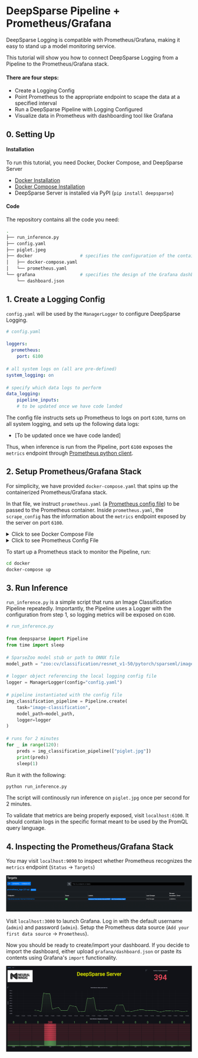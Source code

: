 # DeepSparse Pipeline + Prometheus/Grafana

DeepSparse Logging is compatible with Prometheus/Grafana, making it easy to stand up a model monitoring service.

This tutorial will show you how to connect DeepSparse Logging from a Pipeline to the Prometheus/Grafana stack.

#### There are four steps:
- Create a Logging Config
- Point Prometheus to the appropriate endpoint to scape the data at a specified interval
- Run a DeepSparse Pipeline with Logging Configured
- Visualize data in Prometheus with dashboarding tool like Grafana

## 0. Setting Up
#### Installation

To run this tutorial, you need Docker, Docker Compose, and DeepSparse Server
- [Docker Installation](https://docs.docker.com/engine/install/)
- [Docker Compose Installation](https://docs.docker.com/compose/install/)
- DeepSparse Server is installed via PyPI (`pip install deepsparse`)

#### Code
The repository contains all the code you need:

```bash
.
├── run_inference.py
├── config.yaml
├── piglet.jpeg
├── docker                  # specifies the configuration of the containerized Prometheus/Grafana stack
│   ├── docker-compose.yaml
│   └── prometheus.yaml
└── grafana                 # specifies the design of the Grafana dashboard
    └── dashboard.json
```
## 1. Create a Logging Config

`config.yaml` will be used by the `ManagerLogger` to configure DeepSparse Logging.

```yaml
# config.yaml

loggers:                      
  prometheus:           
    port: 6100
    
# all system logs on (all are pre-defined)
system_logging: on

# specify which data logs to perform
data_logging:
    pipeline_inputs:
    # to be updated once we have code landed
```

The config file instructs sets up Prometheus to logs on port `6100`, turns on all system logging, and sets up
the following data logs:
- [To be updated once we have code landed]

Thus, when inference is run from the Pipeline, port `6100` exposes the `metrics` endpoint through [Prometheus python client](https://github.com/prometheus/client_python).

## 2. Setup Prometheus/Grafana Stack

For simplicity, we have provided `docker-compose.yaml` that spins up the containerized Prometheus/Grafana stack. 

In that file, we instruct `prometheus.yaml` (a [Prometheus config file](https://prometheus.io/docs/prometheus/latest/configuration/configuration/)) to be passed to the Prometheus container. Inside `prometheus.yaml`, the `scrape_config` has the information about the `metrics` endpoint exposed by the server on port `6100`.

<details>
    <summary>Click to see Docker Compose File</summary>

```yaml    
# docker-compose.yaml
    
version: "3"

services:
  prometheus:
    image: prom/prometheus
    extra_hosts:
      - "host.docker.internal:host-gateway"     # allow a direct connection from container to the local machine
    ports:
      - "9090:9090" # the default port used by Prometheus
    volumes:
      - ${PWD}/prometheus.yaml:/etc/prometheus/prometheus.yml # mount Prometheus config file

  grafana:
    image: grafana/grafana:latest
    depends_on:
      - prometheus
    ports:
      - "3000:3000" # the default port used by Grafana

```
</details>

<details>
    <summary>Click to see Prometheus Config File</summary>
    
```yaml
# prometheus.yaml
    
global:
  scrape_interval: 15s                      # how often to scrape from endpoint
  evaluation_interval: 30s                  # time between each evaluation of Prometheus' alerting rules

scrape_configs:
  - job_name: prometheus_logs               # your project name
    static_configs:
      - targets:
          - 'host.docker.internal:6100'     # should match the port exposed by the PrometheusLogger in the DeepSparse Server config file 
```
</details>

To start up a Prometheus stack to monitor the Pipeline, run:

```bash
cd docker
docker-compose up
```

## 3. Run Inference

`run_inference.py` is a simple script that runs an Image Classification Pipeline repeatedly. Importantly,
the Pipeline uses a Logger with the configuration from step 1, so logging metrics will be exposed on `6100`.

``` python
# run_inference.py

from deepsparse import Pipeline
from time import sleep

# SparseZoo model stub or path to ONNX file
model_path = "zoo:cv/classification/resnet_v1-50/pytorch/sparseml/imagenet/pruned95_quant-none"

# logger object referencing the local logging config file
logger = ManagerLogger(config="config.yaml")

# pipeline instantiated with the config file
img_classification_pipeline = Pipeline.create(
    task="image-classification",
    model_path=model_path,
    logger=logger
)

# runs for 2 minutes 
for _ in range(120):
    preds = img_classification_pipeline(["piglet.jpg"])
    print(preds)
    sleep(1)
```

Run it with the following:

```bash
python run_inference.py
```
The script will continously run inference on `piglet.jpg` once per second for 2 minutes.

To validate that metrics are being properly exposed, visit `localhost:6100`. It should contain logs in the specific format meant to be used by the PromQL query language.

## 4. Inspecting the Prometheus/Grafana Stack

You may visit `localhost:9090` to inspect whether Prometheus recognizes the `metrics` endpoint (`Status` -> `Targets`)

![img.png](images/img_1.png)

Visit `localhost:3000` to launch Grafana. Log in with the default username (`admin`) and password (`admin`). 
Setup the Prometheus data source (`Add your first data source` -> `Prometheus`). 

Now you should be ready to create/import your dashboard. If you decide to import the dashboard, either upload `grafana/dashboard.json` or 
paste its contents using Grafana's `import` functionality.

![img.png](images/img_2.png)
